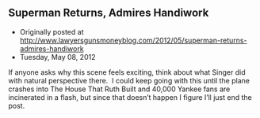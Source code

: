 ## Superman Returns, Admires Handiwork

 * Originally posted at http://www.lawyersgunsmoneyblog.com/2012/05/superman-returns-admires-handiwork
 * Tuesday, May 08, 2012

If anyone asks why this scene feels exciting, think about what Singer did with natural perspective there.  I could keep going with this until the plane crashes into The House That Ruth Built and 40,000 Yankee fans are incinerated in a flash, but since that doesn’t happen I figure I’ll just end the post.